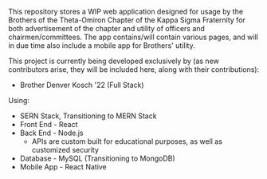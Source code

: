 This repository stores a WIP web application designed for usage by the Brothers of the Theta-Omiron Chapter of the Kappa Sigma Fraternity for both advertisement of the chapter and utility of officers and chairmen/committees. The app contains/will contain various pages, and will in due time also include a mobile app for Brothers' utility.

This project is currently being developed exclusively by (as new contributors arise, they will be included here, along with their contributions):
* Brother Denver Kosch '22 (Full Stack)


Using: 
* SERN Stack, Transitioning to MERN Stack
* Front End - React
* Back End - Node.js
    * APIs are custom built for educational purposes, as well as customized security
* Database - MySQL (Transitioning to MongoDB)
* Mobile App - React Native
